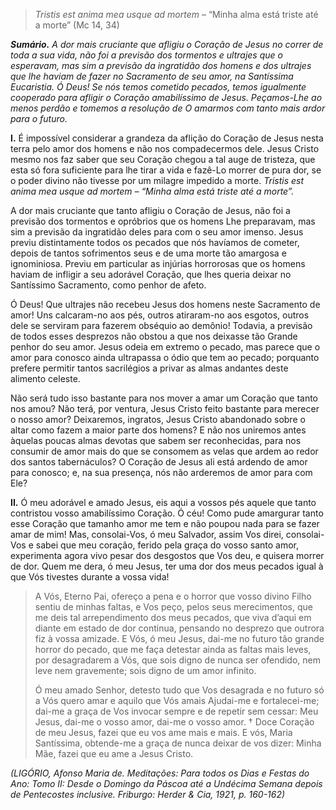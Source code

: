 > *Tristis est anima mea usque ad mortem* – “Minha alma está triste até a morte” (Mc 14, 34)

***Sumário.** A dor mais cruciante que afligiu o Coração de Jesus no correr de toda a sua vida, não foi a previsão dos tormentos e ultrajes que o esperavam, mas sim a previsão da ingratidão dos homens e dos ultrajes que lhe haviam de fazer no Sacramento de seu amor, na Santíssima Eucaristia. Ó Deus! Se nós temos cometido pecados, temos igualmente cooperado para afligir o Coração amabilíssimo de Jesus. Peçamos-Lhe ao menos perdão e tomemos a resolução de O amarmos com tanto mais ardor para o futuro.*

**I.** É impossível considerar a grandeza da aflição do Coração de Jesus nesta terra pelo amor dos homens e não nos compadecermos dele. Jesus Cristo mesmo nos faz saber que seu Coração chegou a tal auge de tristeza, que esta só fora suficiente para lhe tirar a vida e fazê-Lo morrer de pura dor, se o poder divino não tivesse por um milagre impedido a morte. *Tristis est anima mea usque ad mortem – “Minha alma está triste até a morte”.*

A dor mais cruciante que tanto afligiu o Coração de Jesus, não foi a previsão dos tormentos e opróbrios que os homens Lhe preparavam, mas sim a previsão da ingratidão deles para com o seu amor imenso. Jesus previu distintamente todos os pecados que nós havíamos de cometer, depois de tantos sofrimentos seus e de uma morte tão amargosa e ignominiosa. Previu em particular as injúrias horrorosas que os homens haviam de infligir a seu adorável Coração, que lhes queria deixar no Santíssimo Sacramento, como penhor de afeto.

Ó Deus! Que ultrajes não recebeu Jesus dos homens neste Sacramento de amor! Uns calcaram-no aos pés, outros atiraram-no aos esgotos, outros dele se serviram para fazerem obséquio ao demônio! Todavia, a previsão de todos esses desprezos não obstou a que nos deixasse tão Grande penhor do seu amor. Jesus odeia em extremo o pecado, mas parece que o amor para conosco ainda ultrapassa o ódio que tem ao pecado; porquanto prefere permitir tantos sacrilégios a privar as almas andantes deste alimento celeste.

Não será tudo isso bastante para nos mover a amar um Coração que tanto nos amou? Não terá, por ventura, Jesus Cristo feito bastante para merecer o nosso amor? Deixaremos, ingratos, Jesus Cristo abandonado sobre o altar como fazem a maior parte dos homens? E não nos uniremos antes àquelas poucas almas devotas que sabem ser reconhecidas, para nos consumir de amor mais do que se consomem as velas que ardem ao redor dos santos tabernáculos? O Coração de Jesus ali está ardendo de amor para conosco; e, na sua presença, nós não arderemos de amor para com Ele?

**II.** Ó meu adorável e amado Jesus, eis aqui a vossos pés aquele que tanto contristou vosso amabilíssimo Coração. Ó céu! Como pude amargurar tanto esse Coração que tamanho amor me tem e não poupou nada para se fazer amar de mim! Mas, consolai-Vos, ó meu Salvador, assim Vos direi, consolai-Vos e sabei que meu coração, ferido pela graça do vosso santo amor, experimenta agora vivo pesar dos desgostos que Vos deu, e quisera morrer de dor. Quem me dera, ó meu Jesus, ter uma dor dos meus pecados igual à que Vós tivestes durante a vossa vida!

> A Vós, Eterno Pai, ofereço a pena e o horror que vosso divino Filho sentiu de minhas faltas, e Vos peço, pelos seus merecimentos, que me deis tal arrependimento dos meus pecados, que viva d’aqui em diante em estado de dor continua, pensando no desprezo que outrora fiz à vossa amizade. E Vós, ó meu Jesus, dai-me no futuro tão grande horror do pecado, que me faça detestar ainda as faltas mais leves, por desagradarem a Vós, que sois digno de nunca ser ofendido, nem leve nem gravemente; sois digno de um amor infinito.
>
> Ó meu amado Senhor, detesto tudo que Vos desagrada e no futuro só a Vós quero amar e aquilo que Vós amais Ajudai-me e fortalecei-me; dai-me a graça de Vos invocar sempre e de repetir sem cessar: Meu Jesus, dai-me o vosso amor, dai-me o vosso amor. † Doce Coração de meu Jesus, fazei que eu vos ame mais e mais. E vós, Maria Santíssima, obtende-me a graça de nunca deixar de vos dizer: Minha Mãe, fazei que eu ame a Jesus Cristo.

*(LIGÓRIO, Afonso Maria de. Meditações: Para todos os Dias e Festas do Ano: Tomo II: Desde o Domingo da Páscoa até a Undécima Semana depois de Pentecostes inclusive. Friburgo: Herder & Cia, 1921, p. 160-162)*
